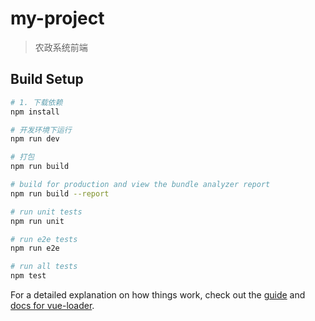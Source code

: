 # my-project

> 农政系统前端

## Build Setup

``` bash
# 1. 下载依赖
npm install

# 开发环境下运行
npm run dev

# 打包
npm run build

# build for production and view the bundle analyzer report
npm run build --report

# run unit tests
npm run unit

# run e2e tests
npm run e2e

# run all tests
npm test
```

For a detailed explanation on how things work, check out the [guide](http://vuejs-templates.github.io/webpack/) and [docs for vue-loader](http://vuejs.github.io/vue-loader).
